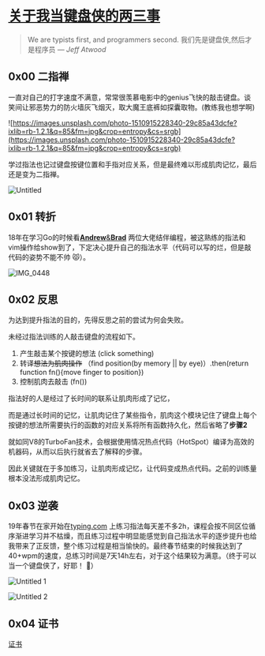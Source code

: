 # [关于我当键盘侠的两三事](https://www.notion.so/d5aed5e1be3742ddaad27a599559d2e5)

> We are typists first, and programmers second.
我们先是键盘侠,然后才是程序员
*— Jeff Atwood*



## 0x00 二指禅

一直对自己的打字速度不满意，常常很羡慕电影中的genius飞快的敲击键盘。谈笑间让邪恶势力的防火墙灰飞烟灭，取大魔王底裤如探囊取物。(教练我也想学啊)

![https://images.unsplash.com/photo-1510915228340-29c85a43dcfe?ixlib=rb-1.2.1&q=85&fm=jpg&crop=entropy&cs=srgb](https://images.unsplash.com/photo-1510915228340-29c85a43dcfe?ixlib=rb-1.2.1&q=85&fm=jpg&crop=entropy&cs=srgb)

学过指法也记过键盘按键位置和手指对应关系，但是最终难以形成肌肉记忆，最后还是变为二指禅。

![Untitled](https://tva1.sinaimg.cn/large/008eGmZEly1gn0w5b7tgoj30kf0xonl9.jpg)

## 0x01 转折

18年在学习Go的时候看[**Andrew**&**Brad**]([https://www.youtube.com/watch?v=yG-UaBJXZ80](https://www.youtube.com/watch?v=yG-UaBJXZ80)) 两位大佬结伴编程，被这熟练的指法和vim操作给show到了，下定决心提升自己的指法水平（代码可以写的烂，但是敲代码的姿势不能不帅 😾）。

![IMG_0448](https://tva1.sinaimg.cn/large/008eGmZEly1gn0wac295qg30dc07i7wh.gif)

## 0x02 反思

为达到提升指法的目的，先得反思之前的尝试为何会失败。

未经过指法训练的人敲击键盘的流程如下。

1. 产生敲击某个按键的想法 (click something)
2. 转译~~想法为肌肉操作~~  （find position(by memory || by eye)）.then(return function fn(){move finger to  position})
3. 控制肌肉去敲击 (fn())

指法好的人是经过了长时间的联系让肌肉形成了记忆，

而是通过长时间的记忆，让肌肉记住了某些指令，肌肉这个模块记住了键盘上每个按键的想法所需要执行的函数的对应关系将所有函数持久化，然后省略了**步骤2**

就如同V8的TurboFan技术，会根据使用情况热点代码（HotSpot）编译为高效的机器码，从而以后执行就省去了解释的步骤。

因此关键就在于多加练习，让肌肉形成记忆，让代码变成热点代码。之前的训练量根本没法形成肌肉记忆。

## 0x03 逆袭

19年春节在家开始在[typing.com](http://typing.com/) 上练习指法每天差不多2h，课程会按不同区位循序渐进学习并不枯燥，而且练习过程中明显能感觉到自己指法水平的逐步提升也给我带来了正反馈，整个练习过程是相当愉快的。最终春节结束的时候我达到了40+wpm的速度，总练习时间是7天14h左右，对于这个结果较为满意。（终于可以当一个键盘侠了，好耶！ 👻）

![Untitled 1](https://tva1.sinaimg.cn/large/008eGmZEly1gn0w5zzxepj30oc0jdq46.jpg)

![Untitled 2](https://tva1.sinaimg.cn/large/008eGmZEly1gn0w5zbam3j30wj0o00wt.jpg)

## 0x04 证书

[证书](https://www.ratatype.com/u2881860/certificate/)

